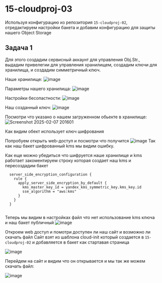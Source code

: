 # 15-cloudproj-03

Используя конфигурацию из репозитория `15-cloudproj-02`, отредактируем настройки бакета и добавим конфигурацию для защиты нашего Object Storage
## Задача 1
Для этого создадим сервисный аккаунт для управления Obj.Str., выдадим привелегии для управления хранилищем, создадим ключи для хранилища, и создадим симметричный ключ.

Наше хранилище:
![image](https://github.com/user-attachments/assets/a240e6ad-297b-4535-badc-5485775e23c4)

Параметры нашего хранилища:
![image](https://github.com/user-attachments/assets/123ca822-32af-4e63-a036-fb80d2f955f0)

Настройки бесопастности:
![image](https://github.com/user-attachments/assets/9a380d37-fc59-4a82-ba39-96d8441d6786)

Наш созданный ключ:
![image](https://github.com/user-attachments/assets/0516274e-306e-4fa1-be52-6543607f2e13)

Посмотри что указано о нашем загруженном обьекте в хранилище:
![Screenshot 2025-02-07 201601](https://github.com/user-attachments/assets/3faf8fdc-3a73-4e59-a7e0-f7b4396c0176)

Как видим обект использует ключ шифрования

Попробуем открыть web-доступ и посмотри что получится
![image](https://github.com/user-attachments/assets/b87f171b-4beb-4de8-afe6-9fecc5c98725)
Так как наш бакет шифрованный kms мы видим ошибку.

Как еще можно убедиться что шифруется наше хранилище и kms работает закоментируем строку которая создает наш kms и пересоздадим бакет
```
  server_side_encryption_configuration {
    rule {
      apply_server_side_encryption_by_default {
        kms_master_key_id = yandex_kms_symmetric_key.kms_key.id
        sse_algorithm = "aws:kms"
      }
    }
  }


```
Теперь мы видим в настройках файл что нет использование kms ключа и наш бакет публичный
![image](https://github.com/user-attachments/assets/004cc714-431a-4d45-8567-01292add8969)

Откроем web доступ и помотри доступен ли наш сайт и возможно ли скачать файл
Сайт взят из шаблона cloud-init  который создается в `15-cloudproj-02` и добавляется в бакет как стартавая страница

![image](https://github.com/user-attachments/assets/ba488b9e-9ad3-4d9b-809a-3bfd37002c73)

Перейдем на сайт и видим что он открывается и мы так же можем скачать файл:

![image](https://github.com/user-attachments/assets/56891e42-8903-4071-ad9f-4e021dc9e760)
